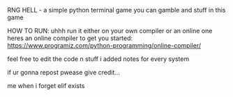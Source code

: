 RNG HELL - a simple python terminal game
you can gamble and stuff in this game

HOW TO RUN:
uhhh run it either on your own compiler or an online one
heres an online compiler to get you started:
https://www.programiz.com/python-programming/online-compiler/

feel free to edit the code n stuff i added notes for every system

if ur gonna repost pwease give credit...

me when i forget elif exists

